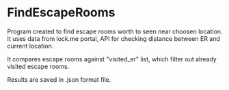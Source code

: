# FindEscapeRooms

Program created to find escape rooms worth to seen near choosen location. 
It uses data from lock.me portal, API for checking distance between ER and current location.

It compares escape rooms against "visited_er" list, which filter out already visited escape rooms. 

Results are saved in .json format file.
